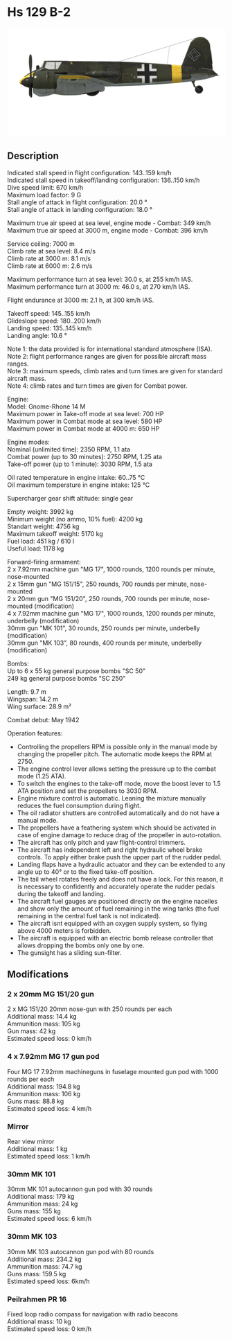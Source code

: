 # Hs 129 B-2  
  
![hs129b2](../images/hs129b2.png)  
  
## Description  
  
Indicated stall speed in flight configuration: 143..159 km/h  
Indicated stall speed in takeoff/landing configuration: 136..150 km/h  
Dive speed limit: 670 km/h  
Maximum load factor: 9 G  
Stall angle of attack in flight configuration: 20.0 °  
Stall angle of attack in landing configuration: 18.0 °  
  
Maximum true air speed at sea level, engine mode - Combat: 349 km/h  
Maximum true air speed at 3000 m, engine mode - Combat: 396 km/h  
  
Service ceiling: 7000 m  
Climb rate at sea level: 8.4 m/s  
Climb rate at 3000 m: 8.1 m/s  
Climb rate at 6000 m: 2.6 m/s  
  
Maximum performance turn at sea level: 30.0 s, at 255 km/h IAS.  
Maximum performance turn at 3000 m: 46.0 s, at 270 km/h IAS.  
  
Flight endurance at 3000 m: 2.1 h, at 300 km/h IAS.  
  
Takeoff speed: 145..155 km/h  
Glideslope speed: 180..200 km/h  
Landing speed: 135..145 km/h  
Landing angle: 10.6 °  
  
Note 1: the data provided is for international standard atmosphere (ISA).  
Note 2: flight performance ranges are given for possible aircraft mass ranges.  
Note 3: maximum speeds, climb rates and turn times are given for standard aircraft mass.  
Note 4: climb rates and turn times are given for Combat power.  
  
Engine:  
Model: Gnome-Rhone 14 M  
Maximum power in Take-off mode at sea level: 700 HP  
Maximum power in Combat mode at sea level: 580 HP  
Maximum power in Combat mode at 4000 m: 650 HP  
  
Engine modes:  
Nominal (unlimited time): 2350 RPM, 1.1 ata  
Combat power (up to 30 minutes): 2750 RPM, 1.25 ata  
Take-off power (up to 1 minute): 3030 RPM, 1.5 ata  
  
Oil rated temperature in engine intake: 60..75 °C  
Oil maximum temperature in engine intake: 125 °C  
  
Supercharger gear shift altitude: single gear  
  
Empty weight: 3992 kg  
Minimum weight (no ammo, 10% fuel): 4200 kg  
Standart weight: 4756 kg  
Maximum takeoff weight: 5170 kg  
Fuel load: 451 kg / 610 l  
Useful load: 1178 kg  
  
Forward-firing armament:  
2 x 7.92mm machine gun "MG 17", 1000 rounds, 1200 rounds per minute, nose-mounted  
2 x 15mm gun "MG 151/15", 250 rounds, 700 rounds per minute, nose-mounted  
2 x 20mm gun "MG 151/20", 250 rounds, 700 rounds per minute, nose-mounted (modification)  
4 x 7.92mm machine gun "MG 17", 1000 rounds, 1200 rounds per minute, underbelly (modification)  
30mm gun "MK 101", 30 rounds, 250 rounds per minute, underbelly (modification)  
30mm gun "MK 103", 80 rounds, 400 rounds per minute, underbelly (modification)  
  
Bombs:  
Up to 6 x 55 kg general purpose bombs "SC 50"  
249 kg general purpose bombs "SC 250"  
  
Length: 9.7 m  
Wingspan: 14.2 m  
Wing surface: 28.9 m²  
  
Combat debut: May 1942  
  
Operation features:  
- Controlling the propellers RPM is possible only in the manual mode by changing the propeller pitch. The automatic mode keeps the RPM at 2750.  
- The engine control lever allows setting the pressure up to the combat mode (1.25 ATA).  
- To switch the engines to the take-off mode, move the boost lever to 1.5 ATA position and set the propellers to 3030 RPM.  
- Engine mixture control is automatic. Leaning the mixture manually reduces the fuel consumption during flight.  
- The oil radiator shutters are controlled automatically and do not have a manual mode.  
- The propellers have a feathering system which should be activated in case of engine damage to reduce drag of the propeller in auto-rotation.  
- The aircraft has only pitch and yaw flight-control trimmers.  
- The aircraft has independent left and right hydraulic wheel brake controls. To apply either brake push the upper part of the rudder pedal.  
- Landing flaps have a hydraulic actuator and they can be extended to any angle up to 40° or to the fixed take-off position.  
- The tail wheel rotates freely and does not have a lock. For this reason, it is necessary to confidently and accurately operate the rudder pedals during the takeoff and landing.  
- The aircraft fuel gauges are positioned directly on the engine nacelles and show only the amount of fuel remaining in the wing tanks (the fuel remaining in the central fuel tank is not indicated).  
- The aircraft isnt equipped with an oxygen supply system, so flying above 4000 meters is forbidden.  
- The aircraft is equipped with an electric bomb release controller that allows dropping the bombs only one by one.  
- The gunsight has a sliding sun-filter.  
  
  
## Modifications  
  
  
### 2 x 20mm MG 151/20 gun  
  
2 x MG 151/20 20mm nose-gun with 250 rounds per each  
Additional mass: 14.4 kg  
Ammunition mass: 105 kg  
Gun mass: 42 kg  
Estimated speed loss: 0 km/h  
  
### 4 x 7.92mm MG 17 gun pod  
  
Four MG 17 7.92mm machineguns in fuselage mounted gun pod with 1000 rounds per each  
Additional mass: 194.8 kg  
Ammunition mass: 106 kg  
Guns mass: 88.8 kg  
Estimated speed loss: 4 km/h  
  
### Mirror  
  
Rear view mirror  
Additional mass: 1 kg  
Estimated speed loss: 1 km/h  
  
### 30mm MK 101  
  
30mm MK 101 autocannon gun pod with 30 rounds  
Additional mass: 179 kg  
Ammunition mass: 24 kg  
Guns mass: 155 kg  
Estimated speed loss: 6 km/h  
  
### 30mm MK 103  
  
30mm MK 103 autocannon gun pod with 80 rounds  
Additional mass: 234.2 kg  
Ammunition mass: 74.7 kg  
Guns mass: 159.5 kg  
Estimated speed loss: 6km/h  
  
### Peilrahmen PR 16  
  
Fixed loop radio compass for navigation with radio beacons  
Additional mass: 10 kg  
Estimated speed loss: 0 km/h  